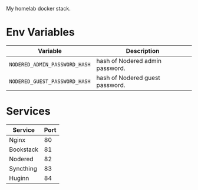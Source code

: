 My homelab docker stack.

# Env Variables

| Variable                      | Description                     |
| ----------------------------- | ------------------------------- |
| `NODERED_ADMIN_PASSWORD_HASH` | hash of Nodered admin password. |
| `NODERED_GUEST_PASSWORD_HASH` | hash of Nodered guest password. |

# Services

| Service   | Port |
| --------- | ---- |
| Nginx     | 80   |
| Bookstack | 81   |
| Nodered   | 82   |
| Syncthing | 83   |
| Huginn    | 84   |
